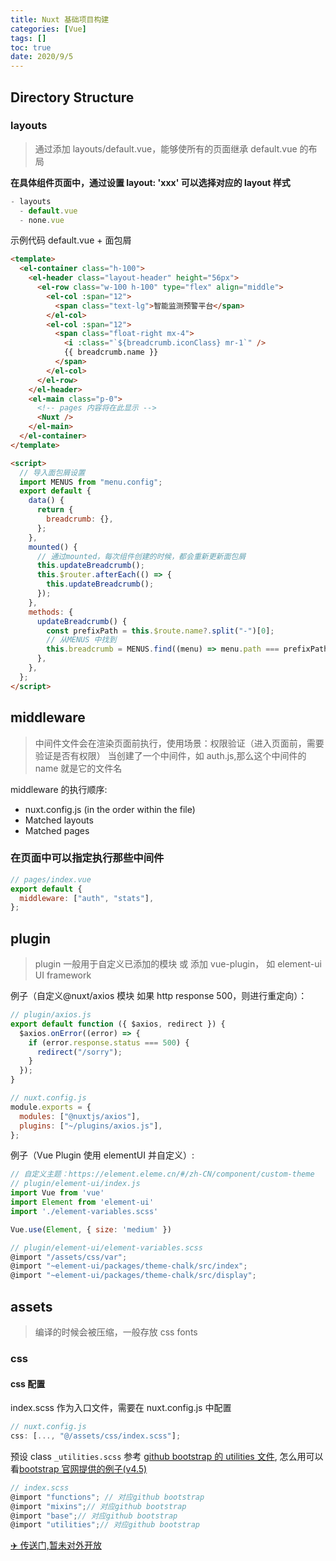 ```yaml
---
title: Nuxt 基础项目构建
categories: [Vue]
tags: []
toc: true
date: 2020/9/5
---
```


## Directory Structure

### layouts

> 通过添加 layouts/default.vue，能够使所有的页面继承 default.vue 的布局

**在具体组件页面中，通过设置 layout: 'xxx' 可以选择对应的 layout 样式**

```js
- layouts
  - default.vue
  - none.vue
```

示例代码 default.vue + 面包屑

```html
<template>
  <el-container class="h-100">
    <el-header class="layout-header" height="56px">
      <el-row class="w-100 h-100" type="flex" align="middle">
        <el-col :span="12">
          <span class="text-lg">智能监测预警平台</span>
        </el-col>
        <el-col :span="12">
          <span class="float-right mx-4">
            <i :class="`${breadcrumb.iconClass} mr-1`" />
            {{ breadcrumb.name }}
          </span>
        </el-col>
      </el-row>
    </el-header>
    <el-main class="p-0">
      <!-- pages 内容将在此显示 -->
      <Nuxt />
    </el-main>
  </el-container>
</template>

<script>
  // 导入面包屑设置
  import MENUS from "menu.config";
  export default {
    data() {
      return {
        breadcrumb: {},
      };
    },
    mounted() {
      // 通过mounted，每次组件创建的时候，都会重新更新面包屑
      this.updateBreadcrumb();
      this.$router.afterEach(() => {
        this.updateBreadcrumb();
      });
    },
    methods: {
      updateBreadcrumb() {
        const prefixPath = this.$route.name?.split("-")[0];
        // 从MENUS 中找到
        this.breadcrumb = MENUS.find((menu) => menu.path === prefixPath) || {};
      },
    },
  };
</script>
```

## middleware

> 中间件文件会在渲染页面前执行，使用场景：权限验证（进入页面前，需要验证是否有权限）
> 当创建了一个中间件，如 auth.js,那么这个中间件的 name 就是它的文件名

middleware 的执行顺序:

- nuxt.config.js (in the order within the file)
- Matched layouts
- Matched pages

### 在页面中可以指定执行那些中间件

```js
// pages/index.vue
export default {
  middleware: ["auth", "stats"],
};
```

## plugin

> plugin 一般用于自定义已添加的模块 或 添加 vue-plugin， 如 element-ui UI framework

例子（自定义@nuxt/axios 模块 如果 http response 500，则进行重定向）：

```js
// plugin/axios.js
export default function ({ $axios, redirect }) {
  $axios.onError((error) => {
    if (error.response.status === 500) {
      redirect("/sorry");
    }
  });
}

// nuxt.config.js
module.exports = {
  modules: ["@nuxtjs/axios"],
  plugins: ["~/plugins/axios.js"],
};
```

例子（Vue Plugin 使用 elementUI 并自定义）:

```js
// 自定义主题：https://element.eleme.cn/#/zh-CN/component/custom-theme
// plugin/element-ui/index.js
import Vue from 'vue'
import Element from 'element-ui'
import './element-variables.scss'

Vue.use(Element, { size: 'medium' })

// plugin/element-ui/element-variables.scss
@import "/assets/css/var";
@import "~element-ui/packages/theme-chalk/src/index";
@import "~element-ui/packages/theme-chalk/src/display";
```

## assets

> 编译的时候会被压缩，一般存放 css fonts

### css

#### css 配置

index.scss 作为入口文件，需要在 nuxt.config.js 中配置

```js
// nuxt.config.js
css: [..., "@/assets/css/index.scss"];
```

预设 class `_utilities.scss` 参考 [github bootstrap 的 utilities 文件](https://github.com/twbs/bootstrap/blob/main/scss/_utilities.scss), 怎么用可以看[bootstrap 官网提供的例子(v4.5)](https://getbootstrap.com/docs/4.5/utilities/borders/)

```js
// index.scss
@import "functions"; // 对应github bootstrap
@import "mixins";// 对应github bootstrap
@import "base";// 对应github bootstrap
@import "utilities";// 对应github bootstrap
```

[✈️ 传送门,暂未对外开放](https://github.com/shancw96/nuxt-template/tree/master/assets/css)
